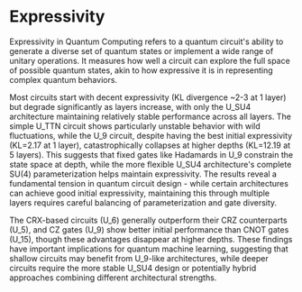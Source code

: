# Expressivity
Expressivity in Quantum Computing refers to a quantum circuit's ability to generate a diverse set of quantum states or implement a wide range of unitary operations. It measures how well a circuit can explore the full space of possible quantum states, akin to how expressive it is in representing complex quantum behaviors.

Most circuits start with decent expressivity (KL divergence ~2-3 at 1 layer) but degrade significantly as layers increase, with only the U_SU4 architecture maintaining relatively stable performance across all layers. 
The simple U_TTN circuit shows particularly unstable behavior with wild fluctuations, while the U_9 circuit, despite having the best initial expressivity (KL=2.17 at 1 layer), catastrophically collapses at higher depths (KL=12.19 at 5 layers). This suggests that fixed gates like Hadamards in U_9 constrain the state space at depth, while the more flexible U_SU4 architecture's complete SU(4) parameterization helps maintain expressivity. The results reveal a fundamental tension in quantum circuit design - while certain architectures can achieve good initial expressivity, maintaining this through multiple layers requires careful balancing of parameterization and gate diversity. 


The CRX-based circuits (U_6) generally outperform their CRZ counterparts (U_5), and CZ gates (U_9) show better initial performance than CNOT gates (U_15), though these advantages disappear at higher depths. These findings have important implications for quantum machine learning, suggesting that shallow circuits may benefit from U_9-like architectures, while deeper circuits require the more stable U_SU4 design or potentially hybrid approaches combining different architectural strengths.
